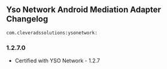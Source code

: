 ## Yso Network Android Mediation Adapter Changelog
`com.cleveradssolutions:ysonetwork:`

### 1.2.7.0
- Certified with YSO Network - 1.2.7

